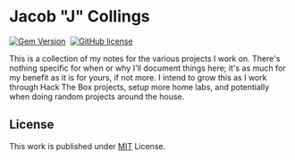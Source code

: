 # Jacob "J" Collings

[![Gem Version](https://img.shields.io/gem/v/jekyll-theme-chirpy)][gem]&nbsp;
[![GitHub license](https://img.shields.io/github/license/cotes2020/chirpy-starter.svg?color=blue)][mit]

This is a collection of my notes for the various projects I work on. 
There's nothing specific for when or why I'll document things here; it's as much for my benefit as it is for yours, 
if not more. I intend to grow this as I work through Hack The Box projects, setup more home labs, and potentially 
when doing random projects around the house.

## License

This work is published under [MIT][mit] License.

[gem]: https://rubygems.org/gems/jekyll-theme-chirpy
[chirpy]: https://github.com/cotes2020/jekyll-theme-chirpy/
[use-template]: https://github.com/cotes2020/chirpy-starter/generate
[CD]: https://en.wikipedia.org/wiki/Continuous_deployment
[mit]: https://github.com/cotes2020/chirpy-starter/blob/master/LICENSE
